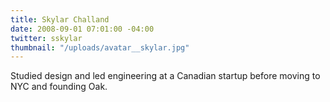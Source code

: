 ```yaml
---
title: Skylar Challand
date: 2008-09-01 07:01:00 -04:00
twitter: sskylar
thumbnail: "/uploads/avatar__skylar.jpg"
---
```


Studied design and led engineering at a Canadian startup before moving to NYC and founding Oak.